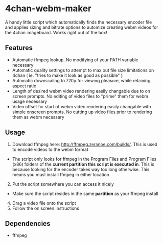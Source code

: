 4chan-webm-maker
================
A handy little script which automatically finds the necessary encoder file and applies sizing and bitrate options to automize creating webm videos for the 4chan imageboard. Works right out of the box!

Features
--------
- Automatic ffmpeg lookup. No modifying of your PATH variable necessary
- Automatic quality settings to attempt to max out file size limitations on 4chan ( ie. "tries to make it look as good as possible" )
- Automatic downscaling to 720p for viewing pleasure, while retaining aspect ratio
- Length of desired webm video rendering easily changable due to on screen prompts. No editing of video files to "prime" them for webm usage necessary
- Video offset for start of webm video rendering easily changable with simple onscreen prompts. No cutting up video files prior to rendering them as webm necessary

Usage
-----
1. Download ffmpeg here: http://ffmpeg.zeranoe.com/builds/. This is used to encode videos to the webm format
  - The script only looks for ffmpeg in the Program Files and Program Files (x86) folders of the **current partition this script is executed in**. This is because looking for the encoder takes way too long otherwise. This means you must install ffmpeg in either location.
2. Put the script somewhere you can access it nicely
  - Make sure the script resides in the same **partition** as your ffmpeg install
4. Drag a video file onto the script
5. Follow the on screen instructions

Dependencies
------------
- ffmpeg
